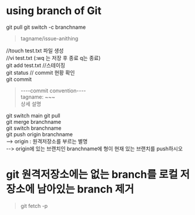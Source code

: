 # using branch of Git
git pull
git switch -c branchname
> tagname/issue-anithing  


//touch test.txt 파일 생성  
//vi test.txt (:wq 는 저장 후 종료 q는 종료)  
git add test.txt //스테이징  
git status // commit 현황 확인  
git commit  

> ----commit convention----  
> tagname: ~~~  
> 상세 설명  

git switch main
git pull  
git merge branchname  
git switch branchname  
git push origin branchname  
--> origin : 원격저장소를 부르는 별명  
--> origin에 있는 브랜치인 branchname에 형이 현재 있는 브랜치를 push하시오

# git 원격저장소에는 없는 branch를 로컬 저장소에 남아있는 branch 제거
> git fetch -p